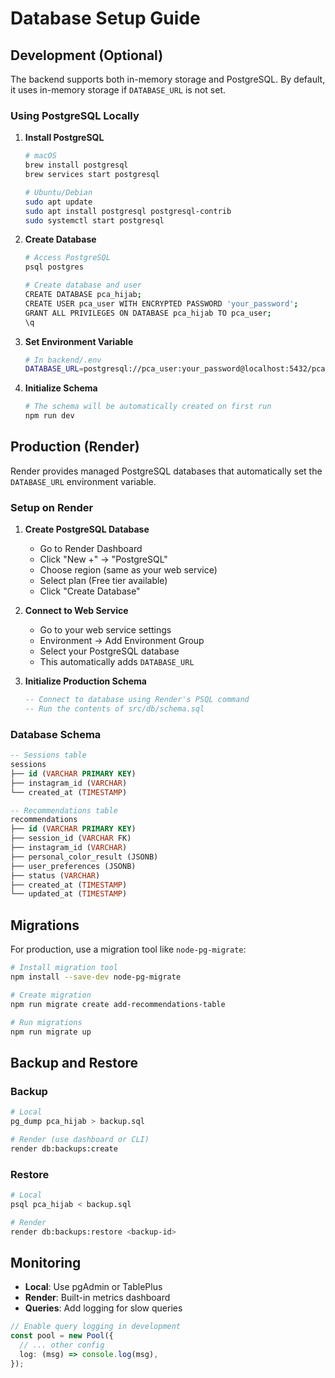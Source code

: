 # Database Setup Guide

## Development (Optional)

The backend supports both in-memory storage and PostgreSQL. By default, it uses in-memory storage if `DATABASE_URL` is not set.

### Using PostgreSQL Locally

1. **Install PostgreSQL**
   ```bash
   # macOS
   brew install postgresql
   brew services start postgresql

   # Ubuntu/Debian
   sudo apt update
   sudo apt install postgresql postgresql-contrib
   sudo systemctl start postgresql
   ```

2. **Create Database**
   ```bash
   # Access PostgreSQL
   psql postgres

   # Create database and user
   CREATE DATABASE pca_hijab;
   CREATE USER pca_user WITH ENCRYPTED PASSWORD 'your_password';
   GRANT ALL PRIVILEGES ON DATABASE pca_hijab TO pca_user;
   \q
   ```

3. **Set Environment Variable**
   ```bash
   # In backend/.env
   DATABASE_URL=postgresql://pca_user:your_password@localhost:5432/pca_hijab
   ```

4. **Initialize Schema**
   ```bash
   # The schema will be automatically created on first run
   npm run dev
   ```

## Production (Render)

Render provides managed PostgreSQL databases that automatically set the `DATABASE_URL` environment variable.

### Setup on Render

1. **Create PostgreSQL Database**
   - Go to Render Dashboard
   - Click "New +" → "PostgreSQL"
   - Choose region (same as your web service)
   - Select plan (Free tier available)
   - Click "Create Database"

2. **Connect to Web Service**
   - Go to your web service settings
   - Environment → Add Environment Group
   - Select your PostgreSQL database
   - This automatically adds `DATABASE_URL`

3. **Initialize Production Schema**
   ```sql
   -- Connect to database using Render's PSQL command
   -- Run the contents of src/db/schema.sql
   ```

### Database Schema

```sql
-- Sessions table
sessions
├── id (VARCHAR PRIMARY KEY)
├── instagram_id (VARCHAR)
└── created_at (TIMESTAMP)

-- Recommendations table  
recommendations
├── id (VARCHAR PRIMARY KEY)
├── session_id (VARCHAR FK)
├── instagram_id (VARCHAR)
├── personal_color_result (JSONB)
├── user_preferences (JSONB)
├── status (VARCHAR)
├── created_at (TIMESTAMP)
└── updated_at (TIMESTAMP)
```

## Migrations

For production, use a migration tool like `node-pg-migrate`:

```bash
# Install migration tool
npm install --save-dev node-pg-migrate

# Create migration
npm run migrate create add-recommendations-table

# Run migrations
npm run migrate up
```

## Backup and Restore

### Backup
```bash
# Local
pg_dump pca_hijab > backup.sql

# Render (use dashboard or CLI)
render db:backups:create
```

### Restore
```bash
# Local
psql pca_hijab < backup.sql

# Render
render db:backups:restore <backup-id>
```

## Monitoring

- **Local**: Use pgAdmin or TablePlus
- **Render**: Built-in metrics dashboard
- **Queries**: Add logging for slow queries

```typescript
// Enable query logging in development
const pool = new Pool({
  // ... other config
  log: (msg) => console.log(msg),
});
```